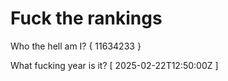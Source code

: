 # Fuck the rankings

Who the hell am I?
{ 11634233 }

What fucking year is it?
[ 2025-02-22T12:50:00Z ]
